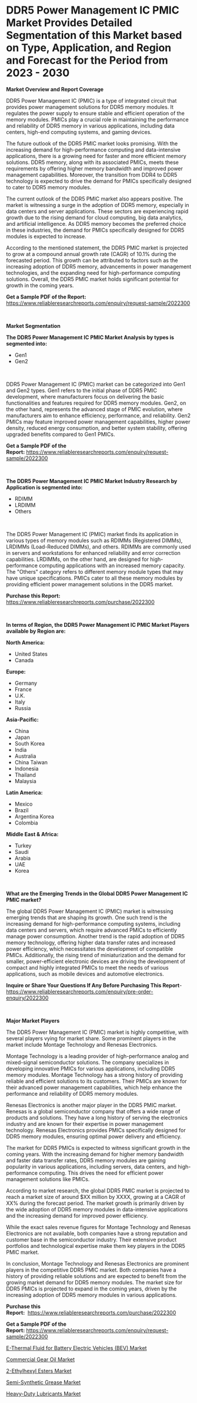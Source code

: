 <p><h1>DDR5 Power Management IC PMIC Market Provides Detailed Segmentation of this Market based on Type, Application, and Region and Forecast for the Period from 2023 - 2030</h1></p><p><strong>Market Overview and Report Coverage</strong></p>
<p><p>DDR5 Power Management IC (PMIC) is a type of integrated circuit that provides power management solutions for DDR5 memory modules. It regulates the power supply to ensure stable and efficient operation of the memory modules. PMICs play a crucial role in maintaining the performance and reliability of DDR5 memory in various applications, including data centers, high-end computing systems, and gaming devices.</p><p>The future outlook of the DDR5 PMIC market looks promising. With the increasing demand for high-performance computing and data-intensive applications, there is a growing need for faster and more efficient memory solutions. DDR5 memory, along with its associated PMICs, meets these requirements by offering higher memory bandwidth and improved power management capabilities. Moreover, the transition from DDR4 to DDR5 technology is expected to drive the demand for PMICs specifically designed to cater to DDR5 memory modules.</p><p>The current outlook of the DDR5 PMIC market also appears positive. The market is witnessing a surge in the adoption of DDR5 memory, especially in data centers and server applications. These sectors are experiencing rapid growth due to the rising demand for cloud computing, big data analytics, and artificial intelligence. As DDR5 memory becomes the preferred choice in these industries, the demand for PMICs specifically designed for DDR5 modules is expected to increase.</p><p>According to the mentioned statement, the DDR5 PMIC market is projected to grow at a compound annual growth rate (CAGR) of 10.1% during the forecasted period. This growth can be attributed to factors such as the increasing adoption of DDR5 memory, advancements in power management technologies, and the expanding need for high-performance computing solutions. Overall, the DDR5 PMIC market holds significant potential for growth in the coming years.</p></p>
<p><strong>Get a Sample PDF of the Report:</strong> <a href="https://www.reliableresearchreports.com/enquiry/request-sample/2022300">https://www.reliableresearchreports.com/enquiry/request-sample/2022300</a></p>
<p>&nbsp;</p>
<p><strong>Market Segmentation</strong></p>
<p><strong>The DDR5 Power Management IC PMIC Market Analysis by types is segmented into:</strong></p>
<p><ul><li>Gen1</li><li>Gen2</li></ul></p>
<p>&nbsp;</p>
<p><p>DDR5 Power Management IC (PMIC) market can be categorized into Gen1 and Gen2 types. Gen1 refers to the initial phase of DDR5 PMIC development, where manufacturers focus on delivering the basic functionalities and features required for DDR5 memory modules. Gen2, on the other hand, represents the advanced stage of PMIC evolution, where manufacturers aim to enhance efficiency, performance, and reliability. Gen2 PMICs may feature improved power management capabilities, higher power density, reduced energy consumption, and better system stability, offering upgraded benefits compared to Gen1 PMICs.</p></p>
<p><strong>Get a Sample PDF of the Report:</strong>&nbsp;<a href="https://www.reliableresearchreports.com/enquiry/request-sample/2022300">https://www.reliableresearchreports.com/enquiry/request-sample/2022300</a></p>
<p>&nbsp;</p>
<p><strong>The DDR5 Power Management IC PMIC Market Industry Research by Application is segmented into:</strong></p>
<p><ul><li>RDIMM</li><li>LRDIMM</li><li>Others</li></ul></p>
<p>&nbsp;</p>
<p><p>The DDR5 Power Management IC (PMIC) market finds its application in various types of memory modules such as RDIMMs (Registered DIMMs), LRDIMMs (Load-Reduced DIMMs), and others. RDIMMs are commonly used in servers and workstations for enhanced reliability and error correction capabilities. LRDIMMs, on the other hand, are designed for high-performance computing applications with an increased memory capacity. The "Others" category refers to different memory module types that may have unique specifications. PMICs cater to all these memory modules by providing efficient power management solutions in the DDR5 market.</p></p>
<p><strong>Purchase this Report:</strong>&nbsp; <a href="https://www.reliableresearchreports.com/purchase/2022300">https://www.reliableresearchreports.com/purchase/2022300</a></p>
<p>&nbsp;</p>
<p><strong>In terms of Region, the DDR5 Power Management IC PMIC Market Players available by Region are:</strong></p>
<p>
    <p> <strong> North America: </strong>
        <ul>
            <li>United States</li>
            <li>Canada</li>
        </ul>
        </p> 
    <p> <strong> Europe: </strong>
        <ul>
            <li>Germany</li>
            <li>France</li>
            <li>U.K.</li>
            <li>Italy</li>
            <li>Russia</li>
        </ul>
        </p> 
    <p> <strong> Asia-Pacific: </strong>
        <ul>
            <li>China</li>
            <li>Japan</li>
            <li>South Korea</li>
            <li>India</li>
            <li>Australia</li>
            <li>China Taiwan</li>
            <li>Indonesia</li>
            <li>Thailand</li>
            <li>Malaysia</li>
        </ul>
        </p> 
    <p> <strong> Latin America: </strong>
        <ul>
            <li>Mexico</li>
            <li>Brazil</li>
            <li>Argentina Korea</li>
            <li>Colombia</li>
        </ul>
        </p> 
    <p> <strong> Middle East & Africa: </strong>
        <ul>
            <li>Turkey</li>
            <li>Saudi</li>
            <li>Arabia</li>
            <li>UAE</li>
            <li>Korea</li>
        </ul>
    </p>
    </p>
<p>&nbsp;</p>
<p><strong>What are the Emerging Trends in the Global DDR5 Power Management IC PMIC market?</strong></p>
<p><p>The global DDR5 Power Management IC (PMIC) market is witnessing emerging trends that are shaping its growth. One such trend is the increasing demand for high-performance computing systems, including data centers and servers, which require advanced PMICs to efficiently manage power consumption. Another trend is the rapid adoption of DDR5 memory technology, offering higher data transfer rates and increased power efficiency, which necessitates the development of compatible PMICs. Additionally, the rising trend of miniaturization and the demand for smaller, power-efficient electronic devices are driving the development of compact and highly integrated PMICs to meet the needs of various applications, such as mobile devices and automotive electronics.</p></p>
<p><strong>Inquire or Share Your Questions If Any Before Purchasing This Report</strong>- <a href="https://www.reliableresearchreports.com/enquiry/pre-order-enquiry/2022300">https://www.reliableresearchreports.com/enquiry/pre-order-enquiry/2022300</a></p>
<p>&nbsp;</p>
<p><strong>Major Market Players</strong></p>
<p><p>The DDR5 Power Management IC (PMIC) market is highly competitive, with several players vying for market share. Some prominent players in the market include Montage Technology and Renesas Electronics.</p><p>Montage Technology is a leading provider of high-performance analog and mixed-signal semiconductor solutions. The company specializes in developing innovative PMICs for various applications, including DDR5 memory modules. Montage Technology has a strong history of providing reliable and efficient solutions to its customers. Their PMICs are known for their advanced power management capabilities, which help enhance the performance and reliability of DDR5 memory modules.</p><p>Renesas Electronics is another major player in the DDR5 PMIC market. Renesas is a global semiconductor company that offers a wide range of products and solutions. They have a long history of serving the electronics industry and are known for their expertise in power management technology. Renesas Electronics provides PMICs specifically designed for DDR5 memory modules, ensuring optimal power delivery and efficiency.</p><p>The market for DDR5 PMICs is expected to witness significant growth in the coming years. With the increasing demand for higher memory bandwidth and faster data transfer rates, DDR5 memory modules are gaining popularity in various applications, including servers, data centers, and high-performance computing. This drives the need for efficient power management solutions like PMICs.</p><p>According to market research, the global DDR5 PMIC market is projected to reach a market size of around $XX million by XXXX, growing at a CAGR of XX% during the forecast period. The market growth is primarily driven by the wide adoption of DDR5 memory modules in data-intensive applications and the increasing demand for improved power efficiency.</p><p>While the exact sales revenue figures for Montage Technology and Renesas Electronics are not available, both companies have a strong reputation and customer base in the semiconductor industry. Their extensive product portfolios and technological expertise make them key players in the DDR5 PMIC market.</p><p>In conclusion, Montage Technology and Renesas Electronics are prominent players in the competitive DDR5 PMIC market. Both companies have a history of providing reliable solutions and are expected to benefit from the growing market demand for DDR5 memory modules. The market size for DDR5 PMICs is projected to expand in the coming years, driven by the increasing adoption of DDR5 memory modules in various applications.</p></p>
<p><strong>Purchase this Report:</strong>&nbsp;&nbsp;<a href="https://www.reliableresearchreports.com/purchase/2022300">https://www.reliableresearchreports.com/purchase/2022300</a></p>
<p></p>
<p><strong>Get a Sample PDF of the Report:</strong>&nbsp;<a href="https://www.reliableresearchreports.com/enquiry/request-sample/2022300">https://www.reliableresearchreports.com/enquiry/request-sample/2022300</a></p>
<p><p><a href="https://medium.com/@marieriley2012/e-thermal-fluid-for-battery-electric-vehicles-bev-market-share-evolution-and-market-growth-trends-ab806c0e1ee6">E-Thermal Fluid for Battery Electric Vehicles (BEV) Market</a></p><p><a href="https://medium.com/@juliecastro06/commercial-gear-oil-nbsp-market-focuses-on-market-share-size-and-projected-forecast-till-2030-a0910a684ff6">Commercial Gear Oil Market</a></p><p><a href="https://medium.com/@brendajames1938/2-ethylhexyl-esters-market-share-evolution-and-market-growth-trends-2023-2030-256dd9b3a5c5">2-Ethylhexyl Esters Market</a></p><p><a href="https://medium.com/@anilaxhafa2022/semi-synthetic-grease-market-comprehensive-assessment-by-type-application-and-geography-6b1eefb84ff4">Semi-Synthetic Grease Market</a></p><p><a href="https://medium.com/@sarademiri71/analyzing-heavy-duty-lubricants-market-global-industry-perspective-and-forecast-2023-to-2030-c7b249bf8171">Heavy-Duty Lubricants Market</a></p></p>